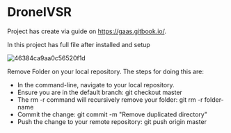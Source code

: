# DroneIVSR

Project has create via guide on https://gaas.gitbook.io/.

In this project has full file after installed and setup

![46384ca9aa0c56520f1d](https://user-images.githubusercontent.com/69444682/90326110-8e203380-dfae-11ea-8793-686585254def.jpg)

Remove Folder on your local repository.
The steps for doing this are:

* In the command-line, navigate to your local repository.
* Ensure you are in the default branch:
  git checkout master
* The rm -r command will recursively remove your folder:
  git rm -r folder-name
* Commit the change:
  git commit -m "Remove duplicated directory"
* Push the change to your remote repository:
  git push origin master
